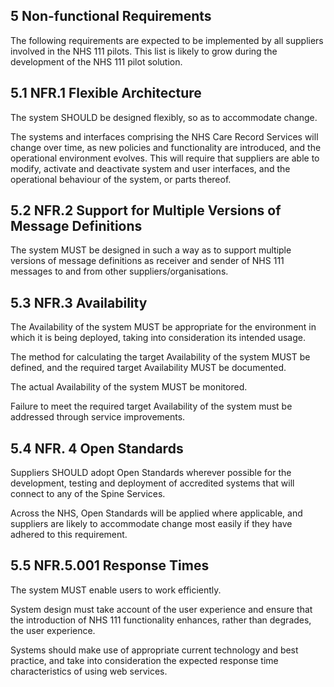 ## 5 Non-functional Requirements
The following requirements are expected to be implemented by all suppliers involved in the NHS 111 pilots. This list is likely to grow during the development of the NHS 111 pilot solution.

## 5.1 NFR.1 Flexible Architecture
The system SHOULD be designed flexibly, so as to accommodate change.

The systems and interfaces comprising the NHS Care Record Services will change over time, as new policies and functionality are introduced, and the operational environment evolves. This will require that suppliers are able to modify, activate and deactivate system and user interfaces, and the operational behaviour of the system, or parts thereof.

## 5.2 NFR.2 Support for Multiple Versions of Message Definitions
The system MUST be designed in such a way as to support multiple versions of message definitions as receiver and sender of NHS 111 messages to and from other suppliers/organisations.

## 5.3 NFR.3 Availability
The Availability of the system MUST be appropriate for the environment in which it is being deployed, taking into consideration its intended usage.

The method for calculating the target Availability of the system MUST be defined, and the required target Availability MUST be documented.

The actual Availability of the system MUST be monitored.

Failure to meet the required target Availability of the system must be addressed through service improvements.

## 5.4 NFR. 4 Open Standards
Suppliers SHOULD adopt Open Standards wherever possible for the development, testing and deployment of accredited systems that will connect to any of the Spine Services.

Across the NHS, Open Standards will be applied where applicable, and suppliers are likely to accommodate change most easily if they have adhered to this requirement.

## 5.5 NFR.5.001 Response Times
The system MUST enable users to work efficiently.

System design must take account of the user experience and ensure that the introduction of NHS 111 functionality enhances, rather than degrades, the user experience.

Systems should make use of appropriate current technology and best practice, and take into consideration the expected response time characteristics of using web services.
